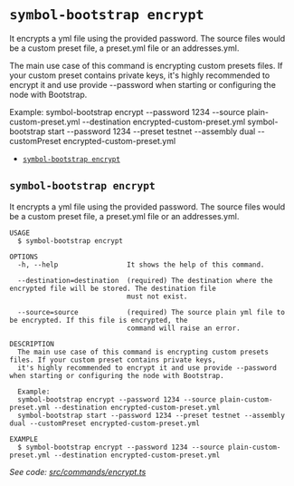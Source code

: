 `symbol-bootstrap encrypt`
==========================

It encrypts a yml file using the provided password. The source files would be a custom preset file, a preset.yml file or an addresses.yml.

The main use case of this command is encrypting custom presets files. If your custom preset contains private keys, it's highly recommended to encrypt it and use provide --password when starting or configuring the node with Bootstrap.

Example:
symbol-bootstrap encrypt --password 1234 --source plain-custom-preset.yml --destination encrypted-custom-preset.yml
symbol-bootstrap start --password 1234 --preset testnet --assembly dual --customPreset encrypted-custom-preset.yml

* [`symbol-bootstrap encrypt`](#symbol-bootstrap-encrypt)

## `symbol-bootstrap encrypt`

It encrypts a yml file using the provided password. The source files would be a custom preset file, a preset.yml file or an addresses.yml.

```
USAGE
  $ symbol-bootstrap encrypt

OPTIONS
  -h, --help                 It shows the help of this command.

  --destination=destination  (required) The destination where the encrypted file will be stored. The destination file
                             must not exist.

  --source=source            (required) The source plain yml file to be encrypted. If this file is encrypted, the
                             command will raise an error.

DESCRIPTION
  The main use case of this command is encrypting custom presets files. If your custom preset contains private keys, 
  it's highly recommended to encrypt it and use provide --password when starting or configuring the node with Bootstrap.

  Example:
  symbol-bootstrap encrypt --password 1234 --source plain-custom-preset.yml --destination encrypted-custom-preset.yml
  symbol-bootstrap start --password 1234 --preset testnet --assembly dual --customPreset encrypted-custom-preset.yml

EXAMPLE
  $ symbol-bootstrap encrypt --password 1234 --source plain-custom-preset.yml --destination encrypted-custom-preset.yml
```

_See code: [src/commands/encrypt.ts](https://github.com/nemtech/symbol-bootstrap/blob/v0.4.4/src/commands/encrypt.ts)_
